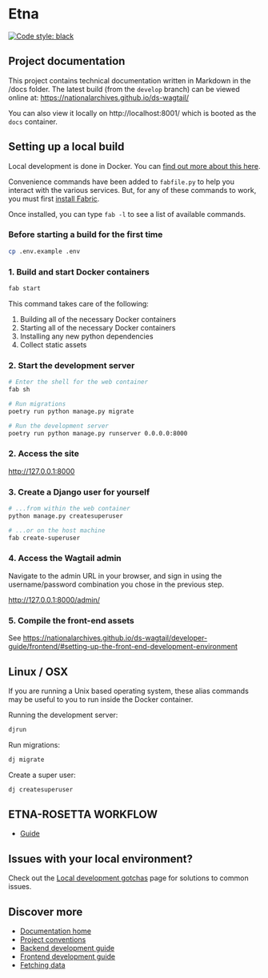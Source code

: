 # Etna

[![Code style: black](https://img.shields.io/badge/code%20style-black-000000.svg)](https://github.com/psf/black)

## Project documentation

This project contains technical documentation written in Markdown in the /docs folder. The latest build (from the `develop` branch) can be viewed online at:
https://nationalarchives.github.io/ds-wagtail/


You can also view it locally on http://localhost:8001/ which is booted as the `docs` container.

## Setting up a local build

Local development is done in Docker. You can [find out more about this here](https://nationalarchives.github.io/ds-wagtail/developer-guide/project-conventions/).

Convenience commands have been added to `fabfile.py` to help you interact with the various services. But, for any of these commands to work, you must first [install Fabric](https://www.fabfile.org/installing.html).

Once installed, you can type `fab -l` to see a list of available commands.

### Before starting a build for the first time

```sh
cp .env.example .env
```

### 1. Build and start Docker containers

```sh
fab start
```

This command takes care of the following:

1. Building all of the necessary Docker containers
2. Starting all of the necessary Docker containers
3. Installing any new python dependencies
4. Collect static assets

### 2. Start the development server

```sh
# Enter the shell for the web container
fab sh

# Run migrations
poetry run python manage.py migrate

# Run the development server
poetry run python manage.py runserver 0.0.0.0:8000
```

### 2. Access the site

<http://127.0.0.1:8000>

### 3. Create a Django user for yourself

```sh
# ...from within the web container
python manage.py createsuperuser

# ...or on the host machine
fab create-superuser
```

### 4. Access the Wagtail admin

Navigate to the admin URL in your browser, and sign in using the username/password combination you chose in the previous step.

<http://127.0.0.1:8000/admin/>

### 5. Compile the front-end assets
See https://nationalarchives.github.io/ds-wagtail/developer-guide/frontend/#setting-up-the-front-end-development-environment

## Linux / OSX
If you are running a Unix based operating system, these alias commands may be useful to you to run inside the Docker container.

Running the development server:

``` sh
djrun
```

Run migrations:

```sh
dj migrate
```

Create a super user:

```sh
dj createsuperuser
```

## ETNA-ROSETTA WORKFLOW

- [Guide](docs/features/etna-rosetta)


## Issues with your local environment?

Check out the [Local development gotchas](https://nationalarchives.github.io/ds-wagtail/developer-guide/local-development-gotchas/) page for solutions to common issues.

## Discover more

- [Documentation home](https://nationalarchives.github.io/ds-wagtail/)
- [Project conventions](https://nationalarchives.github.io/ds-wagtail/developer-guide/project-conventions/)
- [Backend development guide](https://nationalarchives.github.io/ds-wagtail/developer-guide/backend/)
- [Frontend development guide](https://nationalarchives.github.io/ds-wagtail/developer-guide/frontend/)
- [Fetching data](https://nationalarchives.github.io/ds-wagtail/developer-guide/fetching-data/)
